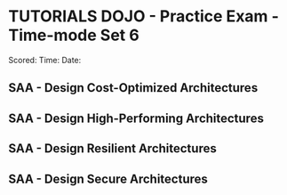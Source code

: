 # TUTORIALS DOJO - Practice Exam - Time-mode Set 6

Scored:
Time:
Date:

## SAA - Design Cost-Optimized Architectures

## SAA - Design High-Performing Architectures

## SAA - Design Resilient Architectures

## SAA - Design Secure Architectures
